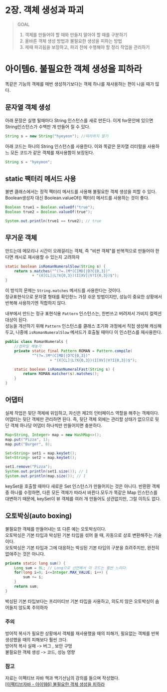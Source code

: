 # 2장. 객체 생성과 파괴

> GOAL  
> 1. 객체를 만들어야 할 때와 만들지 말아야 할 때를 구분하기  
> 2. 올바른 객체 생성 방법과 불필요한 생성을 피하는 방법  
> 3. 제때 파괴됨을 보장하고, 파괴 전에 수행해야 할 정리 작업을 관리하기

# 아이템6. 불필요한 객체 생성을 피하라

똑같은 기능의 객체를 매번 생성하기보다는 객체 하나를 재사용하는 편이 나을 때가 많다.

## 문자열 객체 생성

아래 문장은 실행 될때마다 String 인스턴스를 새로 만든다. 이게 for문안에 있으면 String인스턴스가 수백만 개 만들어 질 수 있다.

```java
String s = new String("hyeyeon"); //따라하지 말기
```

아래 코드는 하나의 String 인스턴스를 사용한다. 이와 똑같은 문자열 리터럴을 사용하느 모든 코드가 같은 객체를 재사용함이 보장된다.

```java
String s = "hyeyeon";
```

## static 팩터리 메서드 사용

불변 클래스에서는 정적 팩터리 메서드를 사용해 불필요한 객체 생성을 피할 수 있다.  
Boolean생성자 대신 Boolean.valueOf() 팩터리 메서드를 사용하는 것이 좋다.

```java
Boolean true1 = Boolean.valueOf("true");
Boolean true2 = Boolean.valueOf(true");

System.out.println(true1 == true2); // true 
```

## 무거운 객체

만드는데 메모리나 시간이 오래걸리는 객체, 즉 "비싼 객체"를 반복적으로 만들어야 한다면 캐시로 재사용할 수 있는지 고려하자

```java
static boolean isRomanNumeralSlow(String s) {
    return s.matches("^(?=.)M*(C[MD]|D?C{0,3})"
            + "(X[CL]|L?X{0,3})(I[XV]|V?I{0,3})$");
}
```

이 방식의 문제는 `String.matches` 메서드를 사용한다는 것이다.  
정규표현식으로 문자열 형태를 확인한느 가장 쉬운 방법이지만, 성능이 중요한 상황에서 반복해 사용하기엔 적합하지 않다.

내부에서 만드는 정규 표현식용 `Pattern` 인스턴스는, 한번쓰고 버려져서 가비지 컬렉션 대상이 된다.  
성능을 개선하기 위해 `Pattern` 인스턴스를 클래스 초기화 과정에서 직접 생성해 캐싱해두고, 나중에 `isRomanNumeralSlow` 메서드가 호출될 때마다 이 인스턴스를 재사용한다.

```java
public class RomanNumerals {
    //컴파일 해놓기
    private static final Pattern ROMAN = Pattern.compile(
            "^(?=.)M*(C[MD]|D?C{0,3})"
                    + "(X[CL]|L?X{0,3})(I[XV]|V?I{0,3})$");

    static boolean isRomanNumeralFast(String s) {
        return ROMAN.matcher(s).matches();
    }
}
```

## 어댑터

실제 작업은 뒷단 객체에 위임하고, 자신은 제2의 인터페이스 역할을 해주는 객체이다.  
어뎁터는 뒷단 객체만 관리하면 된다. 즉, 뒷단 객체 외에는 관리할 상태가 없으므로 뒷단 객체 하나당 어댑터 하나씩만 만들어지면 충분하다.

```java
Map<String, Integer> map = new HashMap<>();
map.put("Pizza", 1);
map.put("Burger", 8);

Set<String> set1 = map.keySet();
Set<String> set2 = map.keySet();

set1.remove("Pizza");
System.out.println(set1.size()); // 1
System.out.println(map.size()); // 1
```

keySet을 호출할 때마다 새로운 Set 인스턴스가 만들어지는 것은 아니다. 반환환 객체 중 하나를 수정하면, 다른 모든 객체가 따라서 바뀐다.모두가 똑같은 Map 인스턴스를 대변하기 때문에, keySet이 뷰 객체를 여러 개 만들어도 상관없지만, 그럴 이득도 없다.

## 오토박싱(auto boxing)

불필요한 객체를 만들어내는 또 다른 예는 오토박싱이다.  
오토박싱은 기본 타입과 박싱된 기본 타입을 섞어 쓸 때, 자동으로 상호 변환해주는 기술이다.  
오토박싱은 기본 타입과 그에 대응하는 박싱된 기본 타입의 구분을 흐려주지만, 완전히 없애주는 것은 아니다.

```java
private static long sum() {
    Long sum = 0L; // Long으로 선언해서 이 코드는 훨씬 느리다. 
    for(long i=0; i<=Integer.MAX_VALUE; i++) {
        sum += i;
    }
    return sum;
}
```

박싱된 기본 타입보다는 프리미티브 기본 타입을 사용하고, 의도치 않은 오토박싱이 숨어들지 않도록 주의하자

### 주의

방어적 복사가 필요한 상황에서 객체를 재사용했을 때의 피해가, 필요없는 객체를 반복 생성했을 때의 피해보다 훨씬 크다.  
방어적 복사 실패 -> 버그 , 보안 구멍  
불필요한 객체 생성 -> 코드, 성능 영향

### 참고

자료는 이펙티브 자바 책과 백기선님의 강의를 들으며 작성했다.  
[\[이펙티브자바 - 아이템6\] 불필요한 객체 생성을 피하라](https://youtu.be/24scqT2_m4U)